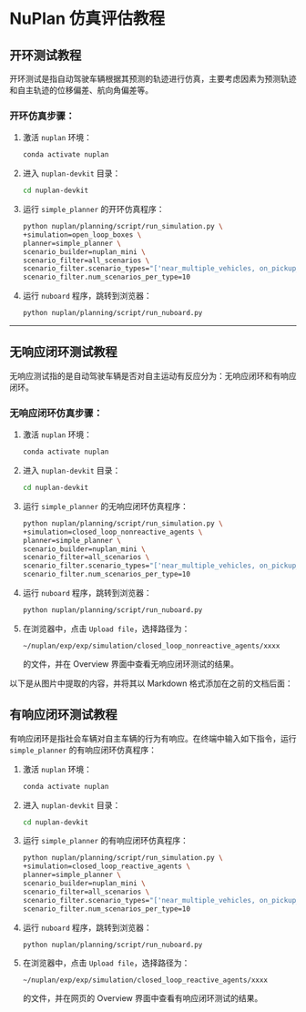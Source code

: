 # NuPlan 仿真评估教程

## 开环测试教程
开环测试是指自动驾驶车辆根据其预测的轨迹进行仿真，主要考虑因素为预测轨迹和自主轨迹的位移偏差、航向角偏差等。

### 开环仿真步骤：
1. 激活 `nuplan` 环境：
   ```bash
   conda activate nuplan
   ```

2. 进入 `nuplan-devkit` 目录：
   ```bash
   cd nuplan-devkit
   ```

3. 运行 `simple_planner` 的开环仿真程序：
   ```bash
   python nuplan/planning/script/run_simulation.py \
   +simulation=open_loop_boxes \
   planner=simple_planner \
   scenario_builder=nuplan_mini \
   scenario_filter=all_scenarios \
   scenario_filter.scenario_types="['near_multiple_vehicles, on_pickup_dropoff, starting_unprotected_cross_turn, high_magnitude_jerk']" \
   scenario_filter.num_scenarios_per_type=10
   ```

4. 运行 `nuboard` 程序，跳转到浏览器：
   ```bash
   python nuplan/planning/script/run_nuboard.py
   ```

---

## 无响应闭环测试教程
无响应测试指的是自动驾驶车辆是否对自主运动有反应分为：无响应闭环和有响应闭环。

### 无响应闭环仿真步骤：
1. 激活 `nuplan` 环境：
   ```bash
   conda activate nuplan
   ```

2. 进入 `nuplan-devkit` 目录：
   ```bash
   cd nuplan-devkit
   ```

3. 运行 `simple_planner` 的无响应闭环仿真程序：
   ```bash
   python nuplan/planning/script/run_simulation.py \
   +simulation=closed_loop_nonreactive_agents \
   planner=simple_planner \
   scenario_builder=nuplan_mini \
   scenario_filter=all_scenarios \
   scenario_filter.scenario_types="['near_multiple_vehicles, on_pickup_dropoff, starting_unprotected_cross_turn, high_magnitude_jerk']" \
   scenario_filter.num_scenarios_per_type=10
   ```

4. 运行 `nuboard` 程序，跳转到浏览器：
   ```bash
   python nuplan/planning/script/run_nuboard.py
   ```

5. 在浏览器中，点击 `Upload file`，选择路径为：
   ```
   ~/nuplan/exp/exp/simulation/closed_loop_nonreactive_agents/xxxx
   ```
   的文件，并在 Overview 界面中查看无响应闭环测试的结果。

以下是从图片中提取的内容，并将其以 Markdown 格式添加在之前的文档后面：


## 有响应闭环测试教程
有响应闭环是指社会车辆对自主车辆的行为有响应。在终端中输入如下指令，运行 `simple_planner` 的有响应闭环仿真程序：

1. 激活 `nuplan` 环境：
   ```bash
   conda activate nuplan
   ```

2. 进入 `nuplan-devkit` 目录：
   ```bash
   cd nuplan-devkit
   ```

3. 运行 `simple_planner` 的有响应闭环仿真程序：
   ```bash
   python nuplan/planning/script/run_simulation.py \
   +simulation=closed_loop_reactive_agents \
   planner=simple_planner \
   scenario_builder=nuplan_mini \
   scenario_filter=all_scenarios \
   scenario_filter.scenario_types="['near_multiple_vehicles, on_pickup_dropoff, starting_unprotected_cross_turn, high_magnitude_jerk']" \
   scenario_filter.num_scenarios_per_type=10
   ```

4. 运行 `nuboard` 程序，跳转到浏览器：
   ```bash
   python nuplan/planning/script/run_nuboard.py
   ```

5. 在浏览器中，点击 `Upload file`，选择路径为：
   ```
   ~/nuplan/exp/exp/simulation/closed_loop_reactive_agents/xxxx
   ```
   的文件，并在网页的 Overview 界面中查看有响应闭环测试的结果。
